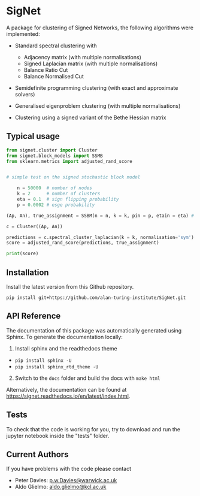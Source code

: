 # SigNet
A package for clustering of Signed Networks, the following algorithms were implemented:

- Standard spectral clustering with
  - Adjacency matrix (with multiple normalisations)
  - Signed Laplacian matrix (with multiple normalisations)
  - Balance Ratio Cut
  - Balance Normalised Cut
  
- Semidefinite programming clustering (with exact and approximate solvers)

- Generalised eigenproblem clustering (with multiple normalisations)

- Clustering using a signed variant of the Bethe Hessian matrix

## Typical usage

```python
from signet.cluster import Cluster 
from signet.block_models import SSMB
from sklearn.metrics import adjusted_rand_score


# simple test on the signed stochastic block model 

    n = 50000  # number of nodes
    k = 2      # number of clusters
    eta = 0.1  # sign flipping probability
    p = 0.0002 # esge probability

(Ap, An), true_assignment = SSBM(n = n, k = k, pin = p, etain = eta) # construct a graph

c = Cluster((Ap, An))

predictions = c.spectral_cluster_laplacian(k = k, normalisation='sym') # cluster with the signed laplacian
score = adjusted_rand_score(predictions, true_assignment)

print(score)
```


## Installation

Install the latest version from this Github repository.
```
pip install git+https://github.com/alan-turing-institute/SigNet.git
```


## API Reference

The documentation of this package was automatically generated using Sphinx. To generate
the documentation locally:
1. Install sphinx and the readthedocs theme
  - `pip install sphinx -U`
  - `pip install sphinx_rtd_theme -U`
2. Switch to the `docs` folder and build the docs with `make html`

Alternatively, the documentation can be found at https://signet.readthedocs.io/en/latest/index.html.


## Tests

To check that the code is working for you, try to download and run the jupyter notebook inside the "tests" folder.

## Current Authors

If you have problems with the code please contact

- Peter Davies: p.w.Davies@warwick.ac.uk
- Aldo Glielmo: aldo.glielmo@kcl.ac.uk

